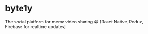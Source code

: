 # byte1y
The social platform for meme video sharing 😁
[React Native, Redux, Firebase for realtime updates]
